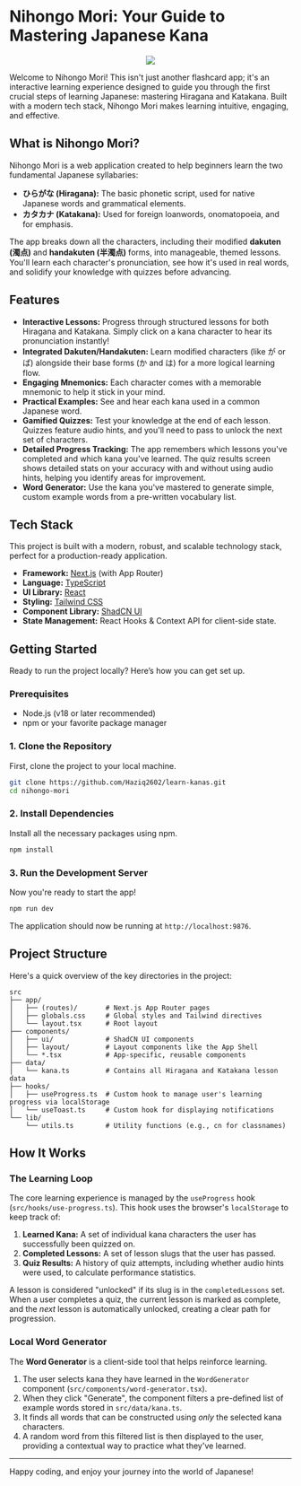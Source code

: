 # Nihongo Mori: Your Guide to Mastering Japanese Kana

<p align="center">
  <img src="/nihongo-mori-logo.png"/>
</p>

Welcome to Nihongo Mori! This isn't just another flashcard app; it's an interactive learning experience designed to guide you through the first crucial steps of learning Japanese: mastering Hiragana and Katakana. Built with a modern tech stack, Nihongo Mori makes learning intuitive, engaging, and effective.

## What is Nihongo Mori?

Nihongo Mori is a web application created to help beginners learn the two fundamental Japanese syllabaries:

*   **ひらがな (Hiragana):** The basic phonetic script, used for native Japanese words and grammatical elements.
*   **カタカナ (Katakana):** Used for foreign loanwords, onomatopoeia, and for emphasis.

The app breaks down all the characters, including their modified **dakuten (濁点)** and **handakuten (半濁点)** forms, into manageable, themed lessons. You'll learn each character's pronunciation, see how it's used in real words, and solidify your knowledge with quizzes before advancing.

## Features

*   **Interactive Lessons:** Progress through structured lessons for both Hiragana and Katakana. Simply click on a kana character to hear its pronunciation instantly!
*   **Integrated Dakuten/Handakuten:** Learn modified characters (like が or ぱ) alongside their base forms (か and は) for a more logical learning flow.
*   **Engaging Mnemonics:** Each character comes with a memorable mnemonic to help it stick in your mind.
*   **Practical Examples:** See and hear each kana used in a common Japanese word.
*   **Gamified Quizzes:** Test your knowledge at the end of each lesson. Quizzes feature audio hints, and you'll need to pass to unlock the next set of characters.
*   **Detailed Progress Tracking:** The app remembers which lessons you've completed and which kana you've learned. The quiz results screen shows detailed stats on your accuracy with and without using audio hints, helping you identify areas for improvement.
*   **Word Generator:** Use the kana you've mastered to generate simple, custom example words from a pre-written vocabulary list.

## Tech Stack

This project is built with a modern, robust, and scalable technology stack, perfect for a production-ready application.

*   **Framework:** [Next.js](https://nextjs.org/) (with App Router)
*   **Language:** [TypeScript](https://www.typescriptlang.org/)
*   **UI Library:** [React](https://reactjs.org/)
*   **Styling:** [Tailwind CSS](https://tailwindcss.com/)
*   **Component Library:** [ShadCN UI](https://ui.shadcn.com/)
*   **State Management:** React Hooks & Context API for client-side state.

## Getting Started

Ready to run the project locally? Here’s how you can get set up.

### Prerequisites

*   Node.js (v18 or later recommended)
*   npm or your favorite package manager

### 1. Clone the Repository

First, clone the project to your local machine.

```bash
git clone https://github.com/Haziq2602/learn-kanas.git
cd nihongo-mori
```

### 2. Install Dependencies

Install all the necessary packages using npm.

```bash
npm install
```

### 3. Run the Development Server

Now you're ready to start the app!

```bash
npm run dev
```

The application should now be running at `http://localhost:9876`.

## Project Structure

Here's a quick overview of the key directories in the project:

```
src
├── app/
│   ├── (routes)/       # Next.js App Router pages
│   ├── globals.css     # Global styles and Tailwind directives
│   └── layout.tsx      # Root layout
├── components/
│   ├── ui/             # ShadCN UI components
│   ├── layout/         # Layout components like the App Shell
│   └── *.tsx           # App-specific, reusable components
├── data/
│   └── kana.ts         # Contains all Hiragana and Katakana lesson data
├── hooks/
│   ├── useProgress.ts  # Custom hook to manage user's learning progress via localStorage
│   └── useToast.ts     # Custom hook for displaying notifications
└── lib/
    └── utils.ts        # Utility functions (e.g., cn for classnames)
```

## How It Works

### The Learning Loop

The core learning experience is managed by the `useProgress` hook (`src/hooks/use-progress.ts`). This hook uses the browser's `localStorage` to keep track of:
1.  **Learned Kana:** A set of individual kana characters the user has successfully been quizzed on.
2.  **Completed Lessons:** A set of lesson slugs that the user has passed.
3.  **Quiz Results:** A history of quiz attempts, including whether audio hints were used, to calculate performance statistics.

A lesson is considered "unlocked" if its slug is in the `completedLessons` set. When a user completes a quiz, the current lesson is marked as complete, and the *next* lesson is automatically unlocked, creating a clear path for progression.

### Local Word Generator

The **Word Generator** is a client-side tool that helps reinforce learning.

1.  The user selects kana they have learned in the `WordGenerator` component (`src/components/word-generator.tsx`).
2.  When they click "Generate", the component filters a pre-defined list of example words stored in `src/data/kana.ts`.
3.  It finds all words that can be constructed using *only* the selected kana characters.
4.  A random word from this filtered list is then displayed to the user, providing a contextual way to practice what they've learned.

---

Happy coding, and enjoy your journey into the world of Japanese!
